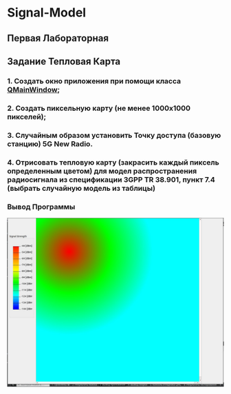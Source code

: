 # Signal-Model

## Первая Лабораторная 
## Задание Тепловая Карта
### 1. Создать окно приложения при помощи класса [QMainWindow](https://www.notion.so/QMainWindow-68158b86590749ce9dcd094a91220c93?pvs=21);
### 2. Создать пиксельную карту (**не менее 1000x1000 пикселей**);
### 3. Случайным образом установить Точку доступа (базовую станцию) 5G New Radio.
### 4. Отрисовать тепловую карту (закрасить каждый пиксель определенным цветом) для модел распространения радиосигнала из спецификации 3GPP TR 38.901, пункт 7.4 (выбрать случайную модель из таблицы)
### Вывод Программы

<img src = "firstLab.jpg">
